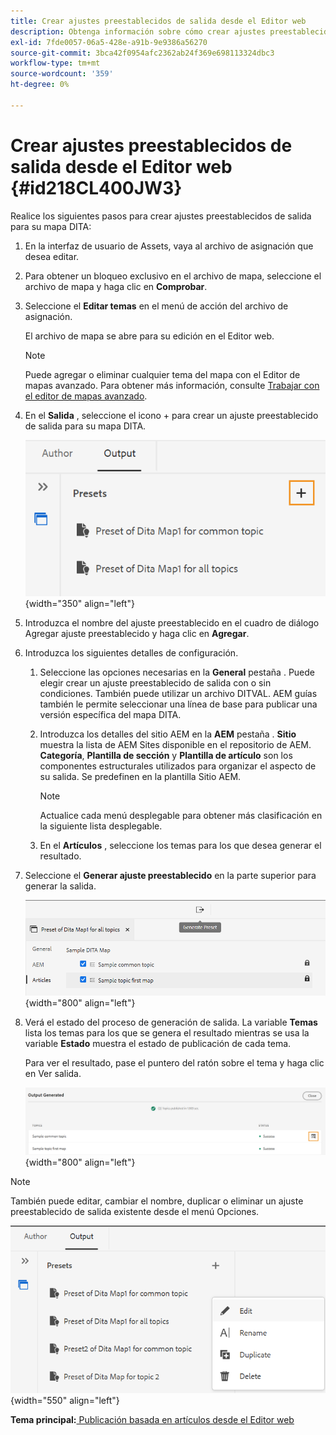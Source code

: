 ```yaml
---
title: Crear ajustes preestablecidos de salida desde el Editor web
description: Obtenga información sobre cómo crear ajustes preestablecidos de salida desde el Editor web
exl-id: 7fde0057-06a5-428e-a91b-9e9386a56270
source-git-commit: 3bca42f0954afc2362ab24f369e698113324dbc3
workflow-type: tm+mt
source-wordcount: '359'
ht-degree: 0%

---
```


# Crear ajustes preestablecidos de salida desde el Editor web {#id218CL400JW3}

Realice los siguientes pasos para crear ajustes preestablecidos de salida para su mapa DITA:

1. En la interfaz de usuario de Assets, vaya al archivo de asignación que desea editar.

1. Para obtener un bloqueo exclusivo en el archivo de mapa, seleccione el archivo de mapa y haga clic en **Comprobar**.

1. Seleccione el **Editar temas** en el menú de acción del archivo de asignación.

   El archivo de mapa se abre para su edición en el Editor web.

   >[!NOTE]
   >
   > Puede agregar o eliminar cualquier tema del mapa con el Editor de mapas avanzado. Para obtener más información, consulte [Trabajar con el editor de mapas avanzado](map-editor-advanced-map-editor.md#).

1. En el **Salida** , seleccione el icono + para crear un ajuste preestablecido de salida para su mapa DITA.

   ![](images/output-tab-preset_cs.png){width="350" align="left"}

1. Introduzca el nombre del ajuste preestablecido en el cuadro de diálogo Agregar ajuste preestablecido y haga clic en **Agregar**.

1. Introduzca los siguientes detalles de configuración.

   1. Seleccione las opciones necesarias en la **General** pestaña . Puede elegir crear un ajuste preestablecido de salida con o sin condiciones. También puede utilizar un archivo DITVAL. AEM guías también le permite seleccionar una línea de base para publicar una versión específica del mapa DITA.
   1. Introduzca los detalles del sitio AEM en la **AEM** pestaña . **Sitio** muestra la lista de AEM Sites disponible en el repositorio de AEM. **Categoría**, **Plantilla de sección** y **Plantilla de artículo** son los componentes estructurales utilizados para organizar el aspecto de su salida. Se predefinen en la plantilla Sitio AEM.

      >[!NOTE]
      >
      > Actualice cada menú desplegable para obtener más clasificación en la siguiente lista desplegable.

   1. En el **Artículos** , seleccione los temas para los que desea generar el resultado.
1. Seleccione el **Generar ajuste preestablecido** en la parte superior para generar la salida.

   ![](images/add-preset-articles-tab_cs.png){width="800" align="left"}

1. Verá el estado del proceso de generación de salida. La variable **Temas** lista los temas para los que se genera el resultado mientras se usa la variable **Estado** muestra el estado de publicación de cada tema.

   Para ver el resultado, pase el puntero del ratón sobre el tema y haga clic en Ver salida.

   ![](images/add-preset-output-generated_cs.png){width="800" align="left"}


>[!NOTE]
>
> También puede editar, cambiar el nombre, duplicar o eliminar un ajuste preestablecido de salida existente desde el menú Opciones.

![](images/edit-preset_cs.png){width="550" align="left"}

**Tema principal:**[ Publicación basada en artículos desde el Editor web](web-editor-article-publishing.md)
